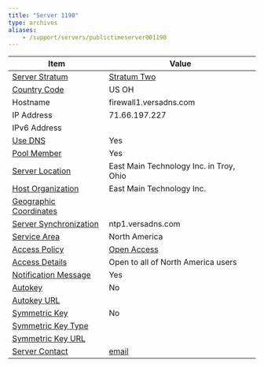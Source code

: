 ```yaml
---
title: "Server 1190"
type: archives
aliases:
    - /support/servers/publictimeserver001190
---
```


| Item | Value |
| ----- | ----- |
| [Server Stratum](/support/servers/serverstratum) | [Stratum Two](/support/servers/stratumtwotimeservers) |
| [Country Code](/support/servers/countrycode) | US OH |
| Hostname |  firewall1.versadns.com  |
| IP Address | 71.66.197.227 |
| IPv6 Address | |
| [Use DNS](/support/servers/usedns) | Yes |
| [Pool Member](/support/servers/poolmember) | Yes |
| [Server Location](/support/servers/serverlocation) |  East Main Technology Inc. in Troy, Ohio |
| [Host Organization](/support/servers/hostorganization) |  East Main Technology Inc. |
| [ Geographic Coordinates](/support/servers/geographiccoordinates) |  |
| [Server Synchronization](/support/servers/serversynchronization) |  ntp1.versadns.com |
| [Service Area](/support/servers/servicearea) | North America |
| [Access Policy](/support/servers/accesspolicy) | [Open Access](/support/servers/openaccess) |
| [Access Details](/support/servers/accessdetails) |  Open to all of North America users  |
| [Notification Message](/support/servers/notificationmessage) | Yes |
| [Autokey](/support/servers/autokey) | No |
| [Autokey URL](/support/servers/autokeyurl) | |
| [Symmetric Key](/support/servers/symmetrickey) | No |
| [Symmetric Key Type](/support/servers/symmetrickeytype) | |
| [Symmetric Key URL](/support/servers/symmetrickeyurl) | |
| [Server Contact](/support/servers/servercontact) | [email](mailto:helpdesk@clearvoice1.com) |